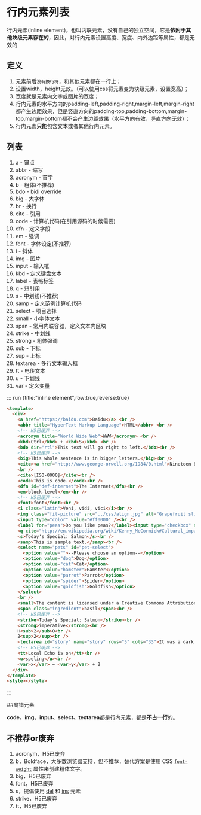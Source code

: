 # 行内元素列表

行内元素(inline element)，也叫内联元素，没有自己的独立空间，它是**依附于其他块级元素存在的**，因此，对行内元素设置高度、宽度、内外边距等属性，都是无效的

## 定义

1. 元素前后`没有换行符`，和其他元素都在一行上；
2. 设置width，height无效。（可以使用css将元素变为块级元素，设置宽高）；
3. 宽度就是元素内文字或图片的宽度；
4. 行内元素的水平方向的padding-left,padding-right,margin-left,margin-right 都产生边距效果，但是竖直方向的padding-top,padding-bottom,margin-top,margin-bottom都不会产生边距效果（水平方向有效，竖直方向无效）；
5. 行内元素**只能**包含文本或者其他行内元素。

## 列表

1. a - 锚点
2. abbr - 缩写
3. acronym - 首字
4. b - 粗体(不推荐)
5. bdo - bidi override
6. big - 大字体
7. br - 换行
8. cite - 引用
9. code - 计算机代码(在引用源码的时候需要)
10. dfn - 定义字段
11. em - 强调
12. font - 字体设定(不推荐)
13. i - 斜体
14. img - 图片
15. input - 输入框
16. kbd - 定义键盘文本
17. label - 表格标签
18. q - 短引用
19. s - 中划线(不推荐)
20. samp - 定义范例计算机代码
21. select - 项目选择
22. small - 小字体文本
23. span - 常用内联容器，定义文本内区块
24. strike - 中划线
25. strong - 粗体强调
26. sub - 下标
27. sup - 上标
28. textarea - 多行文本输入框
29. tt - 电传文本
30. u - 下划线
31. var - 定义变量

::: run {title:"inline element",row:true,reverse:true}

```html
<template>
  <div>
    <a href="https://baidu.com">Baidu</a> <br />
    <abbr title="HyperText Markup Language">HTML</abbr> <br />
    <!-- H5已废弃 -->
    <acronym title="World Wide Web">WWW</acronym> <br />
    <kbd>Ctrl</kbd> + <kbd>S</kbd> <br />
    <bdo dir="rtl">This text will go right to left.</bdo><br />
    <!-- H5已废弃 -->
    <big>This whole sentence is in bigger letters.</big><br />
    <cite><a href="http://www.george-orwell.org/1984/0.html">Nineteen Eighty-Four</a></cite>
    <br />
    <cite>[ISO-0000]</cite><br />
    <code>This is code.</code><br />
    <dfn id="def-internet">The Internet</dfn><br />
    <em>block-level</em><br />
    <!-- H5已废弃 -->
    <font>font</font><br />
    <i class="latin">Veni, vidi, vici</i><br />
    <img class="fit-picture" src="../css/align.jpg" alt="Grapefruit slice atop a pile of other slices" /><br />
    <input type="color" value="#ff0000" /><br />
    <label for="peas">Do you like peas?</label><input type="checkbox" name="peas" id="peas" /><br />
    <q cite="http://en.wikipedia.org/wiki/Kenny_McCormick#Cultural_impact">Oh my God, you/they killed Kenny! </q><br />
    <s>Today's Special: Salmon</s><br />
    <samp>This is sample text.</samp><br />
    <select name="pets" id="pet-select">
      <option value="">--Please choose an option--</option>
      <option value="dog">Dog</option>
      <option value="cat">Cat</option>
      <option value="hamster">Hamster</option>
      <option value="parrot">Parrot</option>
      <option value="spider">Spider</option>
      <option value="goldfish">Goldfish</option>
    </select>
    <br />
    <small>The content is licensed under a Creative Commons Attribution-ShareAlike 2.5 Generic License.</small><br />
    <span class="ingredient">basil</span><br />
    <!-- H5已废弃 -->
    <strike>Today's Special: Salmon</strike><br />
    <strong>imperative</strong><br />
    H<sub>2</sub>O<br />
    2<sup>2</sup><br />
    <textarea id="story" name="story" rows="5" cols="33">It was a dark and stormy night...</textarea><br />
    <!-- H5已废弃 -->
    <tt>Local Echo is on</tt><br />
    <u>speling</u><br />
    <var>x</var> = <var>y</var> + 2
  </div>
</template>
<style></style>
```

:::

##易错元素

**code、img、input、select、textarea**都是行内元素，都是**不占一行**的。

## 不推荐or废弃

1. acronym，H5已废弃
2. b，Boldface，大多数浏览器支持，但不推荐，替代方案是使用 CSS [`font-weight`](https://developer.mozilla.org/zh-CN/docs/Web/CSS/font-weight) 属性来创建粗体文字。
3. big，H5已废弃
4. font，H5已废弃
5. s，提倡使用 [del](https://developer.mozilla.org/zh-CN/docs/Web/HTML/Element/del) 和 [ins](https://developer.mozilla.org/zh-CN/docs/Web/HTML/Element/ins) 元素
6. strike，H5已废弃
7. tt，H5已废弃

